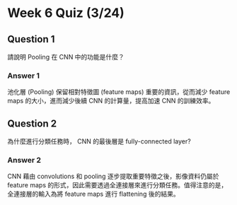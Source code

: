 # Week 6 Quiz (3/24)

## Question 1
請說明 Pooling 在 CNN 中的功能是什麼？

### Answer 1
池化層 (Pooling) 保留相對特徵圖 (feature maps) 重要的資訊，從而減少 feature maps 的大小，進而減少後續 CNN 的計算量，提高加速 CNN 的訓練效率。

## Question 2
為什麼進行分類任務時， CNN 的最後層是 fully-connected layer?

### Answer 2
CNN 藉由 convolutions 和 pooling 逐步提取重要特徵之後，影像資料仍屬於 feature maps 的形式，因此需要透過全連接層來進行分類任務。值得注意的是，全連接層的輸入為將 feature maps 進行 flattening 後的結果。
